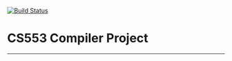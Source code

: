 [![Build Status](https://travis-ci.org/SilensAngelusNex/CS553-Compiler-Project.svg?branch=master)](https://travis-ci.org/SilensAngelusNex/CS553-Compiler-Project)

# CS553 Compiler Project
----
